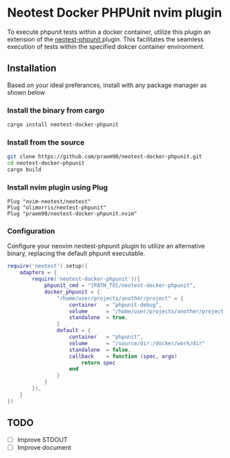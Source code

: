 # Neotest Docker PHPUnit nvim plugin
To execute phpunit tests within a docker container, utilize this plugin an extension of the [ neotest-phpunit ]( https://github.com/olimorris/neotest-phpunit ) plugin.
This facilitates the seamless execution of tests within the specified dokcer container environment.

## Installation
Based on your ideal preferances, install with any package manager as shown below

### Install the binary from cargo
```zsh
cargo install neotest-docker-phpunit
```

### Install from the source
```zsh
git clone https://github.com/praem90/neotest-docker-phpunit.git
cd neotest-docker-phpunit
cargo build
```

### Install nvim plugin using Plug
```vim
Plug "nvim-neotest/neotest"
Plug "olimorris/neotest-phpunit"
Plug "praem90/neotest-docker-phpunit.nvim"
```

### Configuration
Configure your neovim neotest-phpunit plugin to utilize an alternative binary, replacing the default phpunit executable.
```lua
require('neotest').setup({
    adapters = {
        require('neotest-docker-phpunit')({
            phpunit_cmd = "{PATH_TO}/neotest-docker-phpunit",
            docker_phpunit = {
                "/home/user/projects/another/project" = {
                    container   = "phpunit-debug",
                    volume      = "/home/user/projects/another/project:/docker/work/dir"
                    standalone  = true,
                }
                default = {
                    container   = "phpunit",
                    volume      = "/source/dir:/docker/work/dir"
                    standalone  = false,
                    callback    = function (spec, args)
                        return spec
                    end
                }
            }
        }),
    }
})
```

## TODO
 - [ ] Improve STDOUT
 - [ ] Improve document
